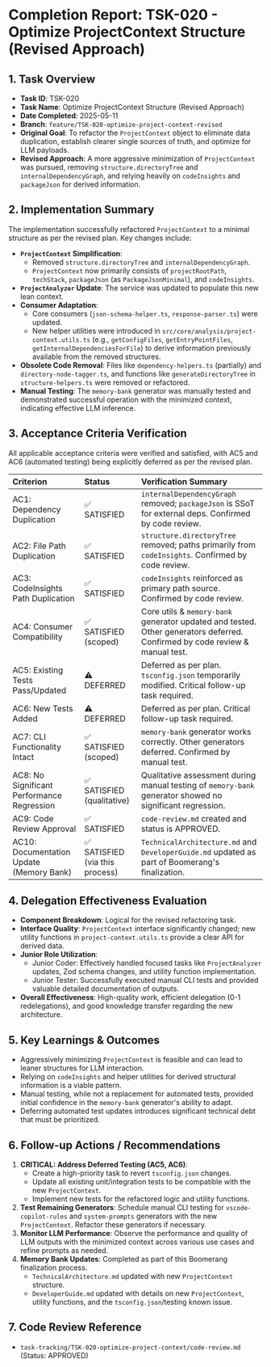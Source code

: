 # Completion Report: TSK-020 - Optimize ProjectContext Structure (Revised Approach)

## 1. Task Overview

- **Task ID**: TSK-020
- **Task Name**: Optimize ProjectContext Structure (Revised Approach)
- **Date Completed**: 2025-05-11
- **Branch**: `feature/TSK-020-optimize-project-context-revised`
- **Original Goal**: To refactor the `ProjectContext` object to eliminate data duplication, establish clearer single sources of truth, and optimize for LLM payloads.
- **Revised Approach**: A more aggressive minimization of `ProjectContext` was pursued, removing `structure.directoryTree` and `internalDependencyGraph`, and relying heavily on `codeInsights` and `packageJson` for derived information.

## 2. Implementation Summary

The implementation successfully refactored `ProjectContext` to a minimal structure as per the revised plan. Key changes include:

- **`ProjectContext` Simplification**:
  - Removed `structure.directoryTree` and `internalDependencyGraph`.
  - `ProjectContext` now primarily consists of `projectRootPath`, `techStack`, `packageJson` (as `PackageJsonMinimal`), and `codeInsights`.
- **`ProjectAnalyzer` Update**: The service was updated to populate this new lean context.
- **Consumer Adaptation**:
  - Core consumers (`json-schema-helper.ts`, `response-parser.ts`) were updated.
  - New helper utilities were introduced in `src/core/analysis/project-context.utils.ts` (e.g., `getConfigFiles`, `getEntryPointFiles`, `getInternalDependenciesForFile`) to derive information previously available from the removed structures.
- **Obsolete Code Removal**: Files like `dependency-helpers.ts` (partially) and `directory-node-tagger.ts`, and functions like `generateDirectoryTree` in `structure-helpers.ts` were removed or refactored.
- **Manual Testing**: The `memory-bank` generator was manually tested and demonstrated successful operation with the minimized context, indicating effective LLM inference.

## 3. Acceptance Criteria Verification

All applicable acceptance criteria were verified and satisfied, with AC5 and AC6 (automated testing) being explicitly deferred as per the revised plan.

| Criterion                                  | Status                          | Verification Summary                                                                                                        |
| :----------------------------------------- | :------------------------------ | :-------------------------------------------------------------------------------------------------------------------------- |
| AC1: Dependency Duplication                | ✅ SATISFIED                    | `internalDependencyGraph` removed; `packageJson` is SSoT for external deps. Confirmed by code review.                       |
| AC2: File Path Duplication                 | ✅ SATISFIED                    | `structure.directoryTree` removed; paths primarily from `codeInsights`. Confirmed by code review.                           |
| AC3: CodeInsights Path Duplication         | ✅ SATISFIED                    | `codeInsights` reinforced as primary path source. Confirmed by code review.                                                 |
| AC4: Consumer Compatibility                | ✅ SATISFIED (scoped)           | Core utils & `memory-bank` generator updated and tested. Other generators deferred. Confirmed by code review & manual test. |
| AC5: Existing Tests Pass/Updated           | ⚠️ DEFERRED                     | Deferred as per plan. `tsconfig.json` temporarily modified. Critical follow-up task required.                               |
| AC6: New Tests Added                       | ⚠️ DEFERRED                     | Deferred as per plan. Critical follow-up task required.                                                                     |
| AC7: CLI Functionality Intact              | ✅ SATISFIED (scoped)           | `memory-bank` generator works correctly. Other generators deferred. Confirmed by manual test.                               |
| AC8: No Significant Performance Regression | ✅ SATISFIED (qualitative)      | Qualitative assessment during manual testing of `memory-bank` generator showed no significant regression.                   |
| AC9: Code Review Approval                  | ✅ SATISFIED                    | `code-review.md` created and status is APPROVED.                                                                            |
| AC10: Documentation Update (Memory Bank)   | ✅ SATISFIED (via this process) | `TechnicalArchitecture.md` and `DeveloperGuide.md` updated as part of Boomerang's finalization.                             |

## 4. Delegation Effectiveness Evaluation

- **Component Breakdown**: Logical for the revised refactoring task.
- **Interface Quality**: `ProjectContext` interface significantly changed; new utility functions in `project-context.utils.ts` provide a clear API for derived data.
- **Junior Role Utilization**:
  - Junior Coder: Effectively handled focused tasks like `ProjectAnalyzer` updates, Zod schema changes, and utility function implementation.
  - Junior Tester: Successfully executed manual CLI tests and provided valuable detailed documentation of outputs.
- **Overall Effectiveness**: High-quality work, efficient delegation (0-1 redelegations), and good knowledge transfer regarding the new architecture.

## 5. Key Learnings & Outcomes

- Aggressively minimizing `ProjectContext` is feasible and can lead to leaner structures for LLM interaction.
- Relying on `codeInsights` and helper utilities for derived structural information is a viable pattern.
- Manual testing, while not a replacement for automated tests, provided initial confidence in the `memory-bank` generator's ability to adapt.
- Deferring automated test updates introduces significant technical debt that must be prioritized.

## 6. Follow-up Actions / Recommendations

1.  **CRITICAL: Address Deferred Testing (AC5, AC6)**:
    - Create a high-priority task to revert `tsconfig.json` changes.
    - Update all existing unit/integration tests to be compatible with the new `ProjectContext`.
    - Implement new tests for the refactored logic and utility functions.
2.  **Test Remaining Generators**: Schedule manual CLI testing for `vscode-copilot-rules` and `system-prompts` generators with the new `ProjectContext`. Refactor these generators if necessary.
3.  **Monitor LLM Performance**: Observe the performance and quality of LLM outputs with the minimized context across various use cases and refine prompts as needed.
4.  **Memory Bank Updates**: Completed as part of this Boomerang finalization process.
    - `TechnicalArchitecture.md` updated with new `ProjectContext` structure.
    - `DeveloperGuide.md` updated with details on new `ProjectContext`, utility functions, and the `tsconfig.json`/testing known issue.

## 7. Code Review Reference

- `task-tracking/TSK-020-optimize-project-context/code-review.md` (Status: APPROVED)
